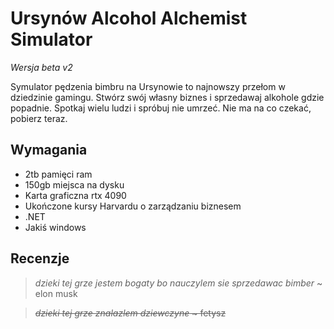 # Ursynów Alcohol Alchemist Simulator
_Wersja beta v2_

Symulator pędzenia bimbru na Ursynowie to najnowszy przełom w dziedzinie gamingu. Stwórz swój własny biznes i sprzedawaj alkohole gdzie popadnie. Spotkaj wielu ludzi i spróbuj nie umrzeć. Nie ma na co czekać, pobierz teraz.

## Wymagania
- 2tb pamięci ram
- 150gb miejsca na dysku
- Karta graficzna rtx 4090
- Ukończone kursy Harvardu o zarządzaniu biznesem
- .NET
- Jakiś windows

## Recenzje
> *dzieki tej grze jestem bogaty bo nauczylem sie sprzedawac bimber* ~ elon musk

> ~~*dzieki tej grze znalazlem dziewczyne* ~ fetysz~~
